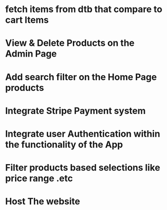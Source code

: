 # fetch items from dtb that compare to cart Items 
# View & Delete Products on the Admin Page
# Add search filter on the Home Page products
# Integrate Stripe Payment system
# Integrate user Authentication within the functionality of the App
# Filter products based selections like price range .etc
# Host The website
